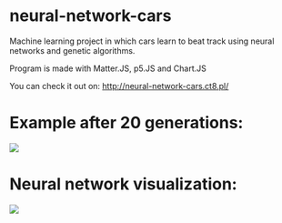 # neural-network-cars
Machine learning project in which cars learn to beat track using neural networks and genetic algorithms.

Program is made with Matter.JS, p5.JS and Chart.JS 

You can check it out on: http://neural-network-cars.ct8.pl/


# Example after 20 generations:

![](https://s4.gifyu.com/images/cars.gif)

# Neural network visualization:

![](https://s4.gifyu.com/images/network.gif)
